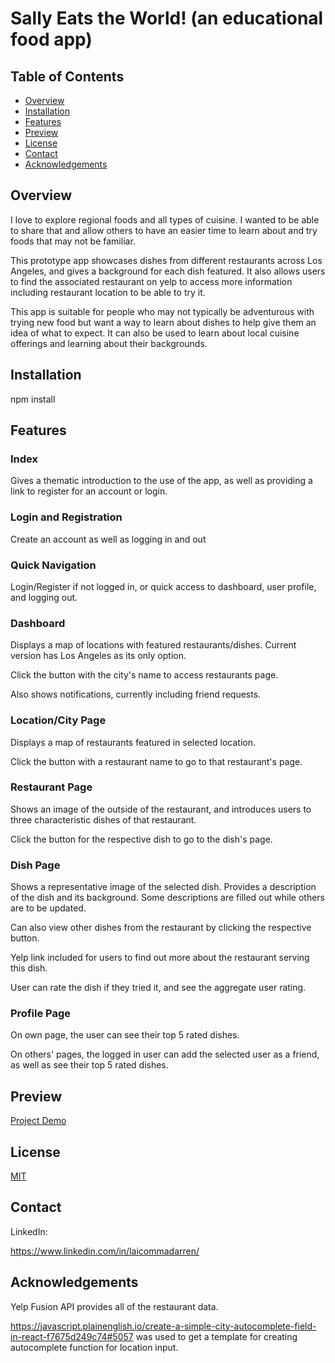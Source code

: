 # Sally Eats the World! (an educational food app)

## Table of Contents

- [Overview](#overview)
- [Installation](#installation)
- [Features](#features)
- [Preview](#preview)
- [License](#license)
- [Contact](#contact)
- [Acknowledgements](#acknowledgements)
  
## Overview

I love to explore regional foods and all types of cuisine. I wanted to be able to share that and allow others to have an easier time to learn about and try foods that may not be familiar.

This prototype app showcases dishes from different restaurants across Los Angeles, and gives a background for each dish featured. It also allows users to find the associated restaurant on yelp to access more information including restaurant location to be able to try it.

This app is suitable for people who may not typically be adventurous with trying new food but want a way to learn about dishes to help give them an idea of what to expect. It can also be used to learn about local cuisine offerings and learning about their backgrounds.

## Installation

npm install

## Features

### Index

Gives a thematic introduction to the use of the app, as well as providing a link to register for an account or login.

### Login and Registration

Create an account as well as logging in and out

### Quick Navigation

Login/Register if not logged in, or quick access to dashboard, user profile, and logging out.

### Dashboard

Displays a map of locations with featured restaurants/dishes. Current version has Los Angeles as its only option.

Click the button with the city's name to access restaurants page.

Also shows notifications, currently including friend requests.

### Location/City Page

Displays a map of restaurants featured in selected location.

Click the button with a restaurant name to go to that restaurant's page.

### Restaurant Page

Shows an image of the outside of the restaurant, and introduces users to three characteristic dishes of that restaurant.

Click the button for the respective dish to go to the dish's page.

### Dish Page

Shows a representative image of the selected dish. Provides a description of the dish and its background. Some descriptions are filled out while others are to be updated.

Can also view other dishes from the restaurant by clicking the respective button.

Yelp link included for users to find out more about the restaurant serving this dish.

User can rate the dish if they tried it, and see the aggregate user rating.

### Profile Page

On own page, the user can see their top 5 rated dishes.

On others' pages, the logged in user can add the selected user as a friend, as well as see their top 5 rated dishes.

## Preview

[Project Demo](https://youtu.be/Iy9ZQWMGWno)

## License

[MIT](https://choosealicense.com/licenses/mit/)

## Contact

LinkedIn:

https://www.linkedin.com/in/laicommadarren/

## Acknowledgements

Yelp Fusion API provides all of the restaurant data.

https://javascript.plainenglish.io/create-a-simple-city-autocomplete-field-in-react-f7675d249c74#5057 was used to get a template for creating autocomplete function for location input.
